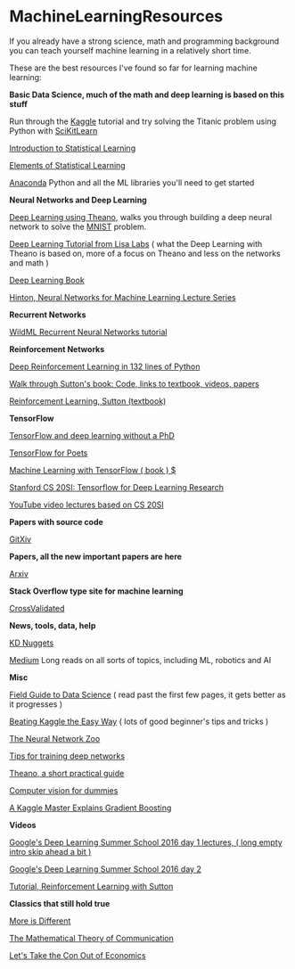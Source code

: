 # MachineLearningResources

If you already have a strong science, math and programming background you can teach yourself machine learning in a relatively short time.

These are the best resources I've found so far for learning machine learning:

<b>Basic Data Science, much of the math and deep learning is based on this stuff</b>

Run through the <a href="https://www.kaggle.com">Kaggle</a> tutorial and try solving the Titanic problem using Python with <a href="http://scikit-learn.org/stable/">SciKitLearn</a>

<a href="http://www-bcf.usc.edu/~gareth/ISL/">Introduction to Statistical Learning</a>

<a href="http://statweb.stanford.edu/~tibs/ElemStatLearn/">Elements of Statistical Learning</a>

<a href="https://www.continuum.io/downloads">Anaconda</a> Python and all the ML libraries you'll need to get started

<b>Neural Networks and Deep Learning</b>

<a href="http://neuralnetworksanddeeplearning.com">Deep Learning using Theano</a>, walks you through building a deep neural network to solve the <a href="http://yann.lecun.com/exdb/mnist/">MNIST</a> problem. 

<a href="http://deeplearning.net/tutorial/deeplearning.pdf">Deep Learning Tutorial from Lisa Labs</a> ( what the Deep Learning with Theano is based on, more of a focus on Theano and less on the networks and math )

<a href="http://www.deeplearningbook.org/">Deep Learning Book</a>

<a href="https://www.youtube.com/playlist?list=PLoRl3Ht4JOcdU872GhiYWf6jwrk_SNhz9">Hinton, Neural Networks for Machine Learning Lecture Series</a>

<b>Recurrent Networks</b>

<a href="http://www.wildml.com/2015/09/recurrent-neural-networks-tutorial-part-1-introduction-to-rnns/">WildML Recurrent Neural Networks tutorial</a>


<b>Reinforcement Networks</b>

<a href="http://karpathy.github.io/2016/05/31/rl/">Deep Reinforcement Learning in 132 lines of Python</a>

<a href="https://github.com/dennybritz/reinforcement-learning">Walk through Sutton's book: Code, links to textbook, videos, papers</a>

<a href="https://webdocs.cs.ualberta.ca/~sutton/book/bookdraft2016sep.pdf">Reinforcement Learning, Sutton (textbook)</a>


<b>TensorFlow</b>

<a href="https://codelabs.developers.google.com/codelabs/cloud-tensorflow-mnist/#0">TensorFlow and deep learning without a PhD</a>

<a href="https://codelabs.developers.google.com/codelabs/tensorflow-for-poets/#0">TensorFlow for Poets</a>

<a href="https://www.manning.com/books/machine-learning-with-tensorflow">Machine Learning with TensorFlow ( book ) $</a>

<a href="http://web.stanford.edu/class/cs20si/syllabus.html">Stanford CS 20SI: Tensorflow for Deep Learning Research</a>

<a href="https://www.youtube.com/watch?v=g-EvyKpZjmQ">YouTube video lectures based on CS 20SI</a>


<b>Papers with source code</b>

<a href="http://www.gitxiv.com">GitXiv</a>

<b>Papers, all the new important papers are here</b>

<a href="https://arxiv.org/">Arxiv</a>


<b>Stack Overflow type site for machine learning</b>

<a href="http://stats.stackexchange.com">CrossValidated</a>


<b>News, tools, data, help</b>

<a href="http://www.kdnuggets.com">KD Nuggets</a>

<a href="https://medium.com">Medium</a> Long reads on all sorts of topics, including ML, robotics and AI



<b>Misc</b>

<a href="http://www.boozallen.com/content/dam/boozallen/documents/2015/12/2015-FIeld-Guide-To-Data-Science.pdf">Field Guide to Data Science</a> ( read past the first few pages, it gets better as it progresses )

<a href="https://www.ke.tu-darmstadt.de/lehre/arbeiten/studien/2015/Dong_Ying.pdf">Beating Kaggle the Easy Way</a> ( lots of good beginner's tips and tricks )

<a href="http://www.asimovinstitute.org/neural-network-zoo/">The Neural Network Zoo</a>

<a href="http://lamda.nju.edu.cn/weixs/project/CNNTricks/CNNTricks.html">Tips for training deep networks </a>

<a href="http://folinoid.com/show/theano/">Theano, a short practical guide</a>

<a href="http://www.visiondummy.com/">Computer vision for dummies</a>

<a href="http://blog.kaggle.com/2017/01/23/a-kaggle-master-explains-gradient-boosting/">A Kaggle Master Explains Gradient Boosting</a>

<b>Videos</b>

<a href="https://www.youtube.com/watch?v=eyovmAtoUx0">Google's Deep Learning Summer School 2016 day 1 lectures, ( long empty intro skip ahead a bit )</a>

<a href="https://www.youtube.com/watch?v=9dXiAecyJrY">Google's Deep Learning Summer School 2016 day 2</a>

<a href="https://www.youtube.com/watch?v=ggqnxyjaKe4">Tutorial, Reinforcement Learning with Sutton</a>


<b>Classics that still hold true</b>

<a href="http://www.pha.jhu.edu/courses/171_405/MoreIsDifferent.pdf">More is Different</a>

<a href="http://worrydream.com/refs/Shannon%20-%20A%20Mathematical%20Theory%20of%20Communication.pdf">The Mathematical Theory of Communication</a>

<a href="http://www.econ.ucla.edu/workingpapers/wp239.pdf">Let's Take the Con Out of Economics</a>


